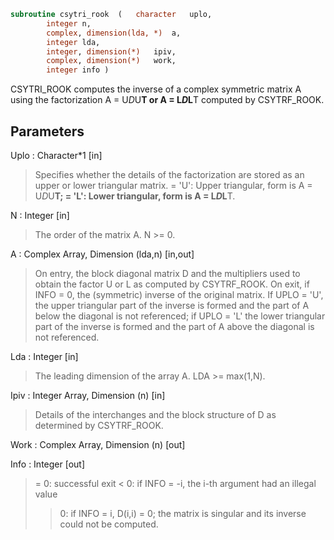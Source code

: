 ```fortran
subroutine csytri_rook	(	character	uplo,
		integer	n,
		complex, dimension(lda, *)	a,
		integer	lda,
		integer, dimension(*)	ipiv,
		complex, dimension(*)	work,
		integer	info )
```

 CSYTRI_ROOK computes the inverse of a complex symmetric
 matrix A using the factorization A = U*D*U**T or A = L*D*L**T
 computed by CSYTRF_ROOK.

## Parameters
Uplo : Character*1 [in]
> Specifies whether the details of the factorization are stored
> as an upper or lower triangular matrix.
> = 'U':  Upper triangular, form is A = U*D*U**T;
> = 'L':  Lower triangular, form is A = L*D*L**T.

N : Integer [in]
> The order of the matrix A.  N >= 0.

A : Complex Array, Dimension (lda,n) [in,out]
> On entry, the block diagonal matrix D and the multipliers
> used to obtain the factor U or L as computed by CSYTRF_ROOK.
> On exit, if INFO = 0, the (symmetric) inverse of the original
> matrix.  If UPLO = 'U', the upper triangular part of the
> inverse is formed and the part of A below the diagonal is not
> referenced; if UPLO = 'L' the lower triangular part of the
> inverse is formed and the part of A above the diagonal is
> not referenced.

Lda : Integer [in]
> The leading dimension of the array A.  LDA >= max(1,N).

Ipiv : Integer Array, Dimension (n) [in]
> Details of the interchanges and the block structure of D
> as determined by CSYTRF_ROOK.

Work : Complex Array, Dimension (n) [out]

Info : Integer [out]
> = 0: successful exit
> < 0: if INFO = -i, the i-th argument had an illegal value
> > 0: if INFO = i, D(i,i) = 0; the matrix is singular and its
> inverse could not be computed.

